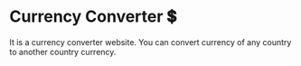 # Currency Converter 💲

It is a currency converter website. You can convert currency of any country to another country currency.
 
